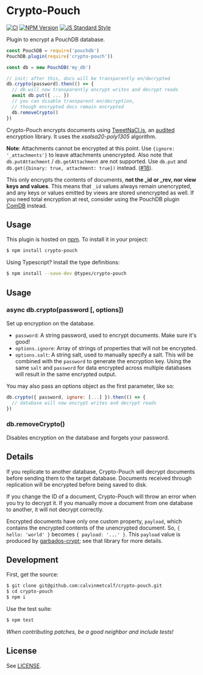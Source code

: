 # Crypto-Pouch

[![CI](https://github.com/calvinmetcalf/crypto-pouch/actions/workflows/ci.yaml/badge.svg)](https://github.com/calvinmetcalf/crypto-pouch/actions/workflows/ci.yaml)
[![NPM Version](https://img.shields.io/npm/v/crypto-pouch.svg?style=flat-square)](https://www.npmjs.com/package/crypto-pouch)
[![JS Standard Style](https://img.shields.io/badge/code%20style-standard-brightgreen.svg?style=flat-square)](https://github.com/feross/standard)

Plugin to encrypt a PouchDB database.

```js
const PouchDB = require('pouchdb')
PouchDB.plugin(require('crypto-pouch'))

const db = new PouchDB('my_db')

// init; after this, docs will be transparently en/decrypted
db.crypto(password).then(() => {
  // db will now transparently encrypt writes and decrypt reads
  await db.put({ ... })
  // you can disable transparent en/decryption,
  // though encrypted docs remain encrypted
  db.removeCrypto()
})
```

Crypto-Pouch encrypts documents using [TweetNaCl.js](https://github.com/dchest/tweetnacl-js), an [audited](https://cure53.de/tweetnacl.pdf) encryption library. It uses the *xsalsa20-poly1305* algorithm.

**Note**: Attachments cannot be encrypted at this point. Use `{ignore: '_attachments'}` to leave attachments unencrypted. Also note that `db.putAttachment` / `db.getAttachment` are not supported. Use `db.put` and `db.get({binary: true, attachment: true})` instead. ([#18](https://github.com/calvinmetcalf/crypto-pouch/issues/13)).

This only encrypts the contents of documents, **not the \_id or \_rev, nor view keys and values**. This means that `_id` values always remain unencrypted, and any keys or values emitted by views are stored unencrypted as well. If you need total encryption at rest, consider using the PouchDB plugin [ComDB](https://github.com/garbados/comdb) instead.

## Usage

This plugin is hosted on [npm](http://npmjs.com/). To install it in your project:

```bash
$ npm install crypto-pouch
```
Using Typescript? Install the type definitions:

```bash
$ npm install --save-dev @types/crypto-pouch
```

## Usage

### async db.crypto(password [, options])

Set up encryption on the database.

- `password`: A string password, used to encrypt documents. Make sure it's good!
- `options.ignore`: Array of strings of properties that will not be encrypted.
- `options.salt`: A string salt, used to manually specify a salt. This will be combined with the `password` to generate the encryption key. Using the same `salt` and `password` for data encrypted across multiple databases will result in the same encrypted output.

You may also pass an options object as the first parameter, like so:

```javascript
db.crypto({ password, ignore: [...] }).then(() => {
  // database will now encrypt writes and decrypt reads
})
```

### db.removeCrypto()

Disables encryption on the database and forgets your password.

## Details

If you replicate to another database, Crypto-Pouch will decrypt documents before
sending them to the target database. Documents received through replication will
be encrypted before being saved to disk.

If you change the ID of a document, Crypto-Pouch will throw an error when you try
to decrypt it. If you manually move a document from one database to another,
it will not decrypt correctly.

Encrypted documents have only one custom property, `payload`, which contains the
encrypted contents of the unencrypted document. So, `{ hello: 'world' }` becomes
`{ payload: '...' }`. This `payload` value is produced by [garbados-crypt](https://github.com/garbados/crypt#garbados-crypt); see that library for more details.

## Development

First, get the source:

```bash
$ git clone git@github.com:calvinmetcalf/crypto-pouch.git
$ cd crypto-pouch
$ npm i
```

Use the test suite:

```bash
$ npm test
```

*When contributing patches, be a good neighbor and include tests!*

## License

See [LICENSE](./LICENSE).

